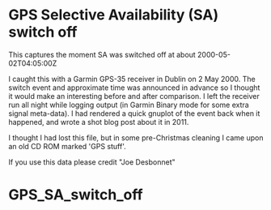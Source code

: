 # GPS Selective Availability (SA) switch off

This captures the moment SA was switched off at about 2000-05-02T04:05:00Z

I caught this with a Garmin GPS-35 receiver in Dublin on 2 May 2000. The 
switch event and approximate time was announced in advance so I thought it would make an interesting
before and after comparison. I left the receiver run all night while logging
output (in Garmin Binary mode for some extra signal meta-data). I had rendered a quick gnuplot of the 
event back when it happened, and wrote a shot blog post about it 
in 2011.

I thought I had lost this file, but in some pre-Christmas cleaning I came upon
an old CD ROM marked 'GPS stuff'. 

If you use this data please credit "Joe Desbonnet"

# GPS_SA_switch_off
